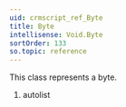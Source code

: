 ```yaml
---
uid: crmscript_ref_Byte
title: Byte
intellisense: Void.Byte
sortOrder: 133
so.topic: reference
---
```



This class represents a byte.




1. autolist

